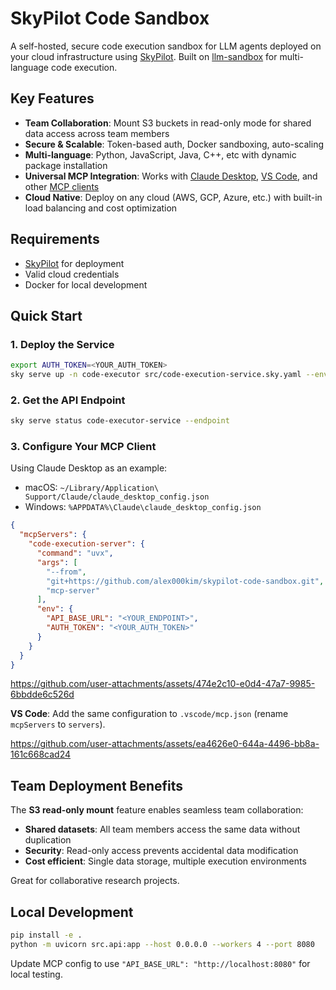 # SkyPilot Code Sandbox

A self-hosted, secure code execution sandbox for LLM agents deployed on your cloud infrastructure using [SkyPilot](https://skypilot.readthedocs.io/). Built on [llm-sandbox](https://vndee.github.io/llm-sandbox/languages/) for multi-language code execution.

## Key Features

- **Team Collaboration**: Mount S3 buckets in read-only mode for shared data access across team members
- **Secure & Scalable**: Token-based auth, Docker sandboxing, auto-scaling
- **Multi-language**: Python, JavaScript, Java, C++, etc with dynamic package installation
- **Universal MCP Integration**: Works with [Claude Desktop](https://claude.ai/download), [VS Code](https://code.visualstudio.com/docs/copilot/chat/mcp-servers), and other [MCP clients](https://modelcontextprotocol.io/clients)
- **Cloud Native**: Deploy on any cloud (AWS, GCP, Azure, etc.) with built-in load balancing and cost optimization

## Requirements

- [SkyPilot](https://skypilot.readthedocs.io/) for deployment
- Valid cloud credentials
- Docker for local development

## Quick Start

### 1. Deploy the Service
```bash
export AUTH_TOKEN=<YOUR_AUTH_TOKEN>
sky serve up -n code-executor src/code-execution-service.sky.yaml --env AUTH_TOKEN --secret AUTH_TOKEN
```

### 2. Get the API Endpoint
```bash
sky serve status code-executor-service --endpoint
```

### 3. Configure Your MCP Client

Using Claude Desktop as an example:

- macOS: `~/Library/Application\ Support/Claude/claude_desktop_config.json`
- Windows: `%APPDATA%\Claude\claude_desktop_config.json`

```json
{
  "mcpServers": {
    "code-execution-server": {
      "command": "uvx",
      "args": [
        "--from",
        "git+https://github.com/alex000kim/skypilot-code-sandbox.git",
        "mcp-server"
      ],
      "env": {
        "API_BASE_URL": "<YOUR_ENDPOINT>",
        "AUTH_TOKEN": "<YOUR_AUTH_TOKEN>"
      }
    }
  }
}
```

https://github.com/user-attachments/assets/474e2c10-e0d4-47a7-9985-6bbdde6c526d

**VS Code**: Add the same configuration to `.vscode/mcp.json` (rename `mcpServers` to `servers`).

https://github.com/user-attachments/assets/ea4626e0-644a-4496-bb8a-161c668cad24

## Team Deployment Benefits

The **S3 read-only mount** feature enables seamless team collaboration:
- **Shared datasets**: All team members access the same data without duplication
- **Security**: Read-only access prevents accidental data modification
- **Cost efficient**: Single data storage, multiple execution environments

Great for collaborative research projects.


## Local Development

```bash
pip install -e .
python -m uvicorn src.api:app --host 0.0.0.0 --workers 4 --port 8080
```

Update MCP config to use `"API_BASE_URL": "http://localhost:8080"` for local testing.




